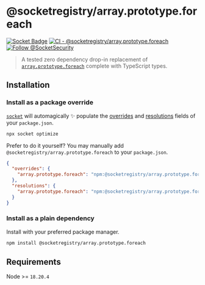 # @socketregistry/array.prototype.foreach

[![Socket Badge](https://socket.dev/api/badge/npm/package/@socketregistry/array.prototype.foreach)](https://socket.dev/npm/package/@socketregistry/array.prototype.foreach)
[![CI - @socketregistry/array.prototype.foreach](https://github.com/SocketDev/socket-registry-js/actions/workflows/test.yml/badge.svg)](https://github.com/SocketDev/socket-registry-js/actions/workflows/test.yml)
[![Follow @SocketSecurity](https://img.shields.io/twitter/follow/SocketSecurity?style=social)](https://twitter.com/SocketSecurity)

> A tested zero dependency drop-in replacement of
> [`array.prototype.foreach`](https://socket.dev/npm/package/array.prototype.foreach)
> complete with TypeScript types.

## Installation

### Install as a package override

[`socket`](https://socket.dev/npm/package/socket) will automagically :sparkles:
populate the
[overrides](https://docs.npmjs.com/cli/v9/configuring-npm/package-json#overrides)
and [resolutions](https://yarnpkg.com/configuration/manifest#resolutions) fields
of your `package.json`.

```sh
npx socket optimize
```

Prefer to do it yourself? You may manually add
`@socketregistry/array.prototype.foreach` to your `package.json`.

```json
{
  "overrides": {
    "array.prototype.foreach": "npm:@socketregistry/array.prototype.foreach@^1"
  },
  "resolutions": {
    "array.prototype.foreach": "npm:@socketregistry/array.prototype.foreach@^1"
  }
}
```

### Install as a plain dependency

Install with your preferred package manager.

```sh
npm install @socketregistry/array.prototype.foreach
```

## Requirements

Node >= `18.20.4`
